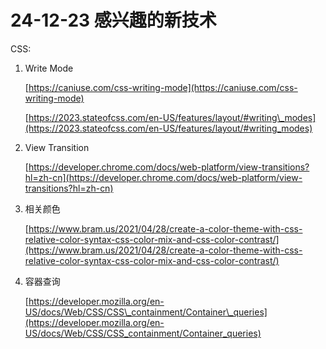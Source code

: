 # 24-12-23 感兴趣的新技术

CSS:

1.  Write Mode

    [https://caniuse.com/css-writing-mode](https://caniuse.com/css-writing-mode)

    [https://2023.stateofcss.com/en-US/features/layout/#writing\_modes](https://2023.stateofcss.com/en-US/features/layout/#writing_modes)
2.  View Transition

    [https://developer.chrome.com/docs/web-platform/view-transitions?hl=zh-cn](https://developer.chrome.com/docs/web-platform/view-transitions?hl=zh-cn)
3.  相关颜色

    [https://www.bram.us/2021/04/28/create-a-color-theme-with-css-relative-color-syntax-css-color-mix-and-css-color-contrast/](https://www.bram.us/2021/04/28/create-a-color-theme-with-css-relative-color-syntax-css-color-mix-and-css-color-contrast/)
4.  容器查询

    [https://developer.mozilla.org/en-US/docs/Web/CSS/CSS\_containment/Container\_queries](https://developer.mozilla.org/en-US/docs/Web/CSS/CSS_containment/Container_queries)
